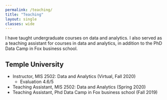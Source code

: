 ```yaml
---
permalink: /teaching/
title: "Teaching"
layout: single
classes: wide
---
```


I have taught undergraduate courses on data and analytics. I also served as a teaching assistant for courses in data and analytics, in addition to the PhD Data Camp in Fox business school.


## Temple University
- Instructor, MIS 2502: Data and Analytics (Virtual, Fall 2020) 
    - Evaluation 4.6/5
- Teaching Assistant, MIS 2502: Data and Analytics (Spring 2020)
- Teaching Assistant, Phd Data Camp in Fox business school (Fall 2019)
